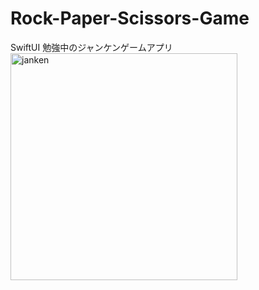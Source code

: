 # Rock-Paper-Scissors-Game

SwiftUI 勉強中のジャンケンゲームアプリ
<img width="363" alt="janken" src="https://user-images.githubusercontent.com/50586899/110460968-385dd500-8112-11eb-86d2-0fd85a77548f.png">

